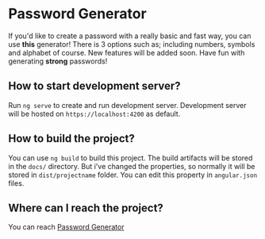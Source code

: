 # Password Generator

If you'd like to create a password with a really basic and fast way, you can use **this** generator! There is 3 options such as; including numbers, symbols and alphabet of course. New features will be added soon. Have fun with generating **strong** passwords!

## How to start development server?

Run `ng serve` to create and run development server. Development server will be hosted on `https://localhost:4200` as default.

## How to build the project?

You can use `ng build` to build this project. The build artifacts will be stored in the `docs/` directory. But i've changed the properties, so normally it will be stored in `dist/projectname` folder. You can edit this property in `angular.json` files.

## Where can I reach the project?

You can reach [Password Generator](https://passwordgenerator-72da5.web.app/)
